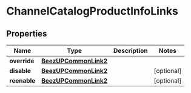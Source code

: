 
# ChannelCatalogProductInfoLinks

## Properties
Name | Type | Description | Notes
------------ | ------------- | ------------- | -------------
**override** | [**BeezUPCommonLink2**](BeezUPCommonLink2.md) |  | 
**disable** | [**BeezUPCommonLink2**](BeezUPCommonLink2.md) |  |  [optional]
**reenable** | [**BeezUPCommonLink2**](BeezUPCommonLink2.md) |  |  [optional]



